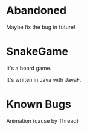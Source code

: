 <h1>Abandoned</h1>
Maybe fix the bug in future!

# SnakeGame
It's a board game. 

It's wriiten in Java with JavaF.



<h1>Known Bugs</h1>
Animation (cause by Thread)

